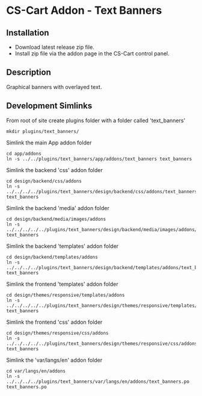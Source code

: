 # CS-Cart Addon - Text Banners

## Installation
- Download latest release zip file.
- Install zip file via the addon page in the CS-Cart control panel.
## Description
Graphical banners with overlayed text.

## Development Simlinks
From root of site create plugins folder with a folder called 'text_banners'
``` 
mkdir plugins/text_banners/
```

Simlink the main App addon folder
```
cd app/addons
ln -s ../../plugins/text_banners/app/addons/text_banners text_banners
```

Simlink the backend 'css' addon folder
```
cd design/backend/css/addons
ln -s ../../../../plugins/text_banners/design/backend/css/addons/text_banners text_banners
```

Simlink the backend 'media' addon folder
```
cd design/backend/media/images/addons
ln -s ../../../../../plugins/text_banners/design/backend/media/images/addons/text_banners text_banners
```

Simlink the backend 'templates' addon folder
```
cd design/backend/templates/addons
ln -s ../../../../plugins/text_banners/design/backend/templates/addons/text_banners text_banners
```

Simlink the frontend 'templates' addon folder
```
cd design/themes/responsive/templates/addons
ln -s ../../../../../plugins/text_banners/design/themes/responsive/templates/addons/text_banners text_banners
```

Simlink the frontend 'css' addon folder
```
cd design/themes/responsive/css/addons
ln -s ../../../../../plugins/text_banners/design/themes/responsive/css/addons/text_banners text_banners
```

Simlink the 'var/langs/en' addon folder
```
cd var/langs/en/addons
ln -s ../../../../plugins/text_banners/var/langs/en/addons/text_banners.po text_banners.po
```
